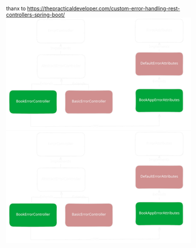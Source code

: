 thanx to https://thepracticaldeveloper.com/custom-error-handling-rest-controllers-spring-boot/
<img src="img/flow.svg#gh-dark-mode-only" alt="image" />
<img src="img/flow.svg#gh-light-mode-only" alt="image2" />

